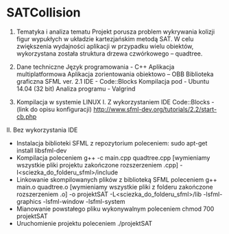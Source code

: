 # SATCollision
1. Tematyka i analiza tematu
Projekt porusza problem wykrywania kolizji figur wypukłych w układzie
kartezjańskim metodą SAT. W celu zwiększenia wydajności aplikacji w przypadku wielu
obiektów, wykorzystana została struktura drzewa czwórkowego – quadtree.

2. Dane techniczne
Język programowania - C++
Aplikacja multiplatformowa
Aplikacja zorientowania obiektowo – OBB
Biblioteka graficzna SFML ver. 2.1
IDE - Code::Blocks
Kompilacja pod - Ubuntu 14.04 (32 bit)
Analiza programu - Valgrind

3. Kompilacja w systemie LINUX
I. Z wykorzystaniem IDE Code::Blocks - (link do opisu konfiguracji)
http://www.sfml-dev.org/tutorials/2.2/start-cb.php

II. Bez wykorzystania IDE

- Instalacja biblioteki SFML z repozytorium poleceniem:
sudo apt-get install libsfml-dev
- Kompilacja poleceniem
g++ -c main.cpp quadtree.cpp [wymieniamy wszystkie pliki projektu zakończone
rozszerzeniem .cpp] -I<sciezka_do_folderu_sfml>/include
- Linkowanie skompilowanych plików z biblioteką SFML poleceniem
g++ main.o quadtree.o [wymieniamy wszystkie pliki z folderu zakończone
rozszerzeniem .o] -o projektSAT -L<sciezka_do_folderu_sfml>/lib -lsfml-graphics
-lsfml-window -lsfml-system
- Mianowanie powstałego pliku wykonywalnym poleceniem
chmod 700 projektSAT
- Uruchomienie projektu poleceniem
./projektSAT

